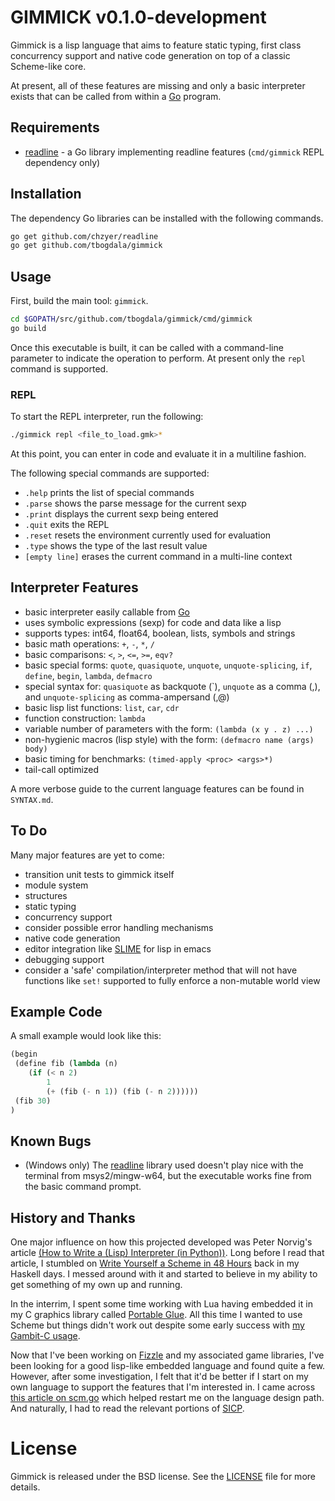GIMMICK v0.1.0-development
==========================

Gimmick is a lisp language that aims to feature static typing, first class concurrency support
and native code generation on top of a classic Scheme-like core. 

At present, all of these features are missing and only a basic interpreter exists
that can be called from within a [Go][golang] program.


Requirements
------------

* [readline][chzyer] - a Go library implementing readline features (`cmd/gimmick` REPL dependency only)


Installation
------------

The dependency Go libraries can be installed with the following commands.

```bash
go get github.com/chzyer/readline
go get github.com/tbogdala/gimmick
```

Usage
-----

First, build the main tool: `gimmick`.

```bash
cd $GOPATH/src/github.com/tbogdala/gimmick/cmd/gimmick
go build
```

Once this executable is built, it can be called with a command-line
parameter to indicate the operation to perform. At present only the `repl`
command is supported.

### REPL

To start the REPL interpreter, run the following:

```bash
./gimmick repl <file_to_load.gmk>*
```

At this point, you can enter in code and evaluate it in a multiline fashion.

The following special commands are supported:

* `.help` prints the list of special commands
* `.parse` shows the parse message for the current sexp
* `.print` displays the current sexp being entered 
* `.quit` exits the REPL
* `.reset` resets the environment currently used for evaluation
* `.type` shows the type of the last result value
* `[empty line]` erases the current command in a multi-line context


Interpreter Features
---------------------

* basic interpreter easily callable from [Go][golang]
* uses symbolic expressions (sexp) for code and data like a lisp
* supports types: int64, float64, boolean, lists, symbols and strings
* basic math operations: `+`, `-`, `*`, `/`
* basic comparisons: `<`, `>`, `<=`, `>=`, `eqv?`
* basic special forms: `quote`, `quasiquote`, `unquote`, `unquote-splicing`, 
  `if`, `define`, `begin`, `lambda`, `defmacro`
* special syntax for: `quasiquote` as backquote (\`), `unquote` as a comma (,),
  and `unquote-splicing` as comma-ampersand (,@)
* basic lisp list functions: `list`, `car`, `cdr`
* function construction: `lambda`
* variable number of parameters with the form: `(lambda (x y . z) ...)`
* non-hygienic macros (lisp style) with the form: `(defmacro name (args) body)`
* basic timing for benchmarks: `(timed-apply <proc> <args>*)`
* tail-call optimized

A more verbose guide to the current language features can be found in `SYNTAX.md`.


To Do
-----

Many major features are yet to come:

* transition unit tests to gimmick itself
* module system
* structures
* static typing
* concurrency support
* consider possible error handling mechanisms
* native code generation
* editor integration like [SLIME][slime] for lisp in emacs
* debugging support 
* consider a 'safe' compilation/interpreter method that will not
  have functions like `set!` supported to fully enforce a non-mutable
  world view
  

Example Code
------------

A small example would look like this:

```lisp
(begin
 (define fib (lambda (n) 
    (if (< n 2) 
        1 
        (+ (fib (- n 1)) (fib (- n 2))))))
 (fib 30)        
)
```

Known Bugs
----------

* (Windows only) The [readline][chzyer] library used doesn't play nice with the terminal
  from msys2/mingw-w64, but the executable works fine from the basic command prompt.


History and Thanks
-------------------

One major influence on how this projected developed was Peter Norvig's article 
[(How to Write a (Lisp) Interpreter (in Python))][norvig1]. Long before I read that article, I stumbled on 
[Write Yourself a Scheme in 48 Hours][wyas48] back in my Haskell days. I messed around
with it and started to believe in my ability to get something of my own up and running.

In the interrim, I spent some time working with Lua having embedded it in my C graphics
library called [Portable Glue][pg]. All this time I wanted to use Scheme but things
didn't work out despite some early success with [my Gambit-C usage][am-scheme].

Now that I've been working on [Fizzle][fizzle] and my associated game libraries, I've
been looking for a good lisp-like embedded language and found quite a few. However, after
some investigation, I felt that it'd be better if I start on my own language to support
the features that I'm interested in. I came across [this article on scm.go][scmgo] which
helped restart me on the language design path. And naturally, I had to read the relevant
portions of [SICP][sicp].

License
=======

Gimmick is released under the BSD license. See the [LICENSE][license-link] file for more details.


[golang]: https://golang.org/
[chzyer]: https://github.com/chzyer/readline
[license-link]: https://raw.githubusercontent.com/tbogdala/gimmick/master/LICENSE

[norvig1]: http://norvig.com/lispy.html
[wyas48]: https://en.wikibooks.org/wiki/Write_Yourself_a_Scheme_in_48_Hours
[am-scheme]: https://animal-machine.com/blog/130110_scheme_wrappers_for_a_3d_game_engine.md
[scmgo]: https://pkelchte.wordpress.com/2013/12/31/scm-go/
[sicp]: https://mitpress.mit.edu/sicp/full-text/book/book.html
[fizzle]: https://github.com/tbogdala/fizzle
[pg]: https://bitbucket.org/tbogdala/portableglue
[slime]: https://common-lisp.net/project/slime/

